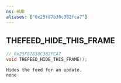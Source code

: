 ```yaml
---
ns: HUD
aliases: ["0x25f87b30c382fca7"]
---
```

## THEFEED_HIDE_THIS_FRAME

```c
// 0x25F87B30C382FCA7
void THEFEED_HIDE_THIS_FRAME();
```

```
Hides the feed for an update.
none
```
